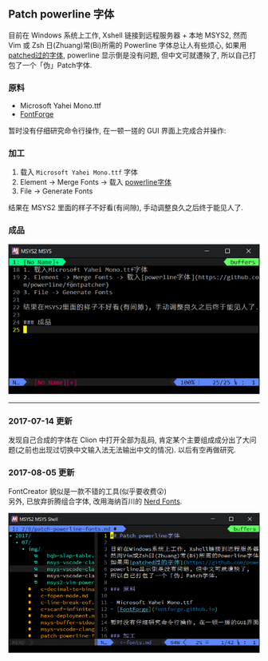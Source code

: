 ## Patch powerline 字体

目前在 Windows 系统上工作, Xshell 链接到远程服务器 + 本地 MSYS2,
然而 Vim 或 Zsh 日(Zhuang)常(Bi)所需的 Powerline 字体总让人有些烦心,
如果用 [patched过的字体](https://github.com/powerline/fonts),
powerline 显示倒是没有问题, 但中文可就遭殃了,
所以自己打包了一个「伪」Patch字体.

### 原料

- Microsoft Yahei Mono.ttf
- [FontForge](fontforge.github.io)

暂时没有仔细研究命令行操作, 在一顿一搓的 GUI 界面上完成合并操作:

### 加工

1. 载入 `Microsoft Yahei Mono.ttf` 字体
2. Element -> Merge Fonts -> 载入 [powerline字体](https://github.com/powerline/fontpatcher)
3. File -> Generate Fonts

结果在 MSYS2 里面的样子不好看(有间隙), 手动调整良久之后终于能见人了.

### 成品

<p align="center">
    <img src="img/msys2-vim-powerline-font-pack.png">
</p>

---

### 2017-07-14 更新

发现自己合成的字体在 Clion 中打开全部为乱码,
肯定某个主要组成成分出了大问题(之前也出现过切换中文输入法无法输出中文的情况).
以后有空再做研究.

### 2017-08-05 更新

FontCreator 貌似是一款不错的工具(似乎要收费:astonished:)  
另外, 已放弃折腾组合字体, 改用海纳百川的
[Nerd Fonts](https://github.com/ryanoasis/nerd-fonts).

<p align="center">
    <img src="img/msys2-vim-powerline-font-pack-nerd-fonts.png">
</p>
